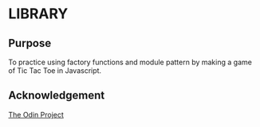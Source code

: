 # LIBRARY

## Purpose
To practice using factory functions and module pattern by making a game of Tic Tac Toe in Javascript.


## Acknowledgement
[The Odin Project](https://theodinproject.com)
